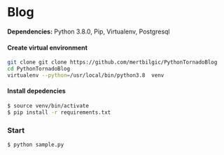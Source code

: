 # Blog

**Dependencies:** Python 3.8.0, Pip, Virtualenv, Postgresql

#### Create virtual environment 

```sh
git clone git clone https://github.com/mertbilgic/PythonTornadoBlog
cd PythonTornadoBlog
virtualenv --python=/usr/local/bin/python3.8  venv
```

#### Install depedencies

```sh
$ source venv/bin/activate
$ pip install -r requirements.txt
```

### Start

```sh
$ python sample.py 
```
